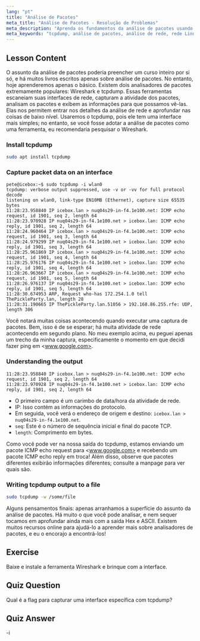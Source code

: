 ```yaml
---
lang: "pt"
title: "Análise de Pacotes"
meta_title: "Análise de Pacotes - Resolução de Problemas"
meta_description: "Aprenda os fundamentos da análise de pacotes usando tcpdump. Entenda o tráfego de rede, capture dados e interprete a saída com este guia Linux para iniciantes."
meta_keywords: "tcpdump, análise de pacotes, análise de rede, rede Linux, tutorial para iniciantes, Wireshark, comandos Linux, tráfego de rede"
---
```


## Lesson Content

O assunto da análise de pacotes poderia preencher um curso inteiro por si só, e há muitos livros escritos apenas sobre análise de pacotes. No entanto, hoje aprenderemos apenas o básico. Existem dois analisadores de pacotes extremamente populares: Wireshark e tcpdump. Essas ferramentas escaneiam suas interfaces de rede, capturam a atividade dos pacotes, analisam os pacotes e exibem as informações para que possamos vê-las. Elas nos permitem entrar nos detalhes da análise de rede e aprofundar nas coisas de baixo nível. Usaremos o tcpdump, pois ele tem uma interface mais simples; no entanto, se você fosse adotar a análise de pacotes como uma ferramenta, eu recomendaria pesquisar o Wireshark.

### Install tcpdump

```bash
sudo apt install tcpdump
```

### Capture packet data on an interface

```plaintext
pete@icebox:~$ sudo tcpdump -i wlan0
tcpdump: verbose output suppressed, use -v or -vv for full protocol decode
listening on wlan0, link-type EN10MB (Ethernet), capture size 65535 bytes
11:28:23.958840 IP icebox.lan > nuq04s29-in-f4.1e100.net: ICMP echo request, id 1901, seq 2, length 64
11:28:23.970928 IP nuq04s29-in-f4.1e100.net > icebox.lan: ICMP echo reply, id 1901, seq 2, length 64
11:28:24.960464 IP icebox.lan > nuq04s29-in-f4.1e100.net: ICMP echo request, id 1901, seq 3, length 64
11:28:24.979299 IP nuq04s29-in-f4.1e100.net > icebox.lan: ICMP echo reply, id 1901, seq 3, length 64
11:28:25.961869 IP icebox.lan > nuq04s29-in-f4.1e100.net: ICMP echo request, id 1901, seq 4, length 64
11:28:25.976176 IP nuq04s29-in-f4.1e100.net > icebox.lan: ICMP echo reply, id 1901, seq 4, length 64
11:28:26.963667 IP icebox.lan > nuq04s29-in-f4.1e100.net: ICMP echo request, id 1901, seq 5, length 64
11:28:26.976137 IP nuq04s29-in-f4.1e100.net > icebox.lan: ICMP echo reply, id 1901, seq 5, length 64
11:28:30.674953 ARP, Request who-has 172.254.1.0 tell ThePickleParty.lan, length 28
11:28:31.190665 IP ThePickleParty.lan.51056 > 192.168.86.255.rfe: UDP, length 306
```

Você notará muitas coisas acontecendo quando executar uma captura de pacotes. Bem, isso é de se esperar; há muita atividade de rede acontecendo em segundo plano. No meu exemplo acima, eu peguei apenas um trecho da minha captura, especificamente o momento em que decidi fazer ping em <www.google.com>.

### Understanding the output

```plaintext
11:28:23.958840 IP icebox.lan > nuq04s29-in-f4.1e100.net: ICMP echo request, id 1901, seq 2, length 64
11:28:23.970928 IP nuq04s29-in-f4.1e100.net > icebox.lan: ICMP echo reply, id 1901, seq 2, length 64
```

- O primeiro campo é um carimbo de data/hora da atividade de rede.
- IP: Isso contém as informações do protocolo.
- Em seguida, você verá o endereço de origem e destino: `icebox.lan > nuq04s29-in-f4.1e100.net`.
- `seq`: Este é o número de sequência inicial e final do pacote TCP.
- `length`: Comprimento em bytes.

Como você pode ver na nossa saída do tcpdump, estamos enviando um pacote ICMP echo request para <www.google.com> e recebendo um pacote ICMP echo reply em troca! Além disso, observe que pacotes diferentes exibirão informações diferentes; consulte a manpage para ver quais são.

### Writing tcpdump output to a file

```bash
sudo tcpdump -w /some/file
```

Alguns pensamentos finais: apenas arranhamos a superfície do assunto da análise de pacotes. Há muito o que você pode analisar, e nem sequer tocamos em aprofundar ainda mais com a saída Hex e ASCII. Existem muitos recursos online para ajudá-lo a aprender mais sobre analisadores de pacotes, e eu o encorajo a encontrá-los!

## Exercise

Baixe e instale a ferramenta Wireshark e brinque com a interface.

## Quiz Question

Qual é a flag para capturar uma interface específica com tcpdump?

## Quiz Answer

-i
